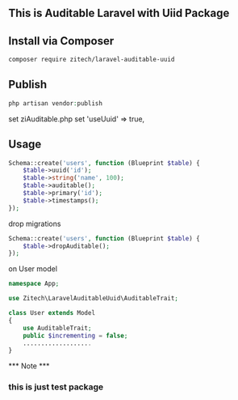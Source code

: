 ## This is Auditable Laravel with Uiid Package


## Install via Composer

```bash
composer require zitech/laravel-auditable-uuid
```

## Publish 
```php
php artisan vendor:publish
```

set ziAuditable.php set 'useUuid' => true,

## Usage
```php
Schema::create('users', function (Blueprint $table) {
    $table->uuid('id');
    $table->string('name', 100);
    $table->auditable();
	$table->primary('id');
    $table->timestamps();	
});
```
drop migrations

```php
Schema::create('users', function (Blueprint $table) {
    $table->dropAuditable();
});
```


 on User model

``` php
namespace App;

use Zitech\LaravelAuditableUuid\AuditableTrait;

class User extends Model
{
    use AuditableTrait;
    public $incrementing = false; 
	...................
}
```


*** Note ***
### this is just test package
